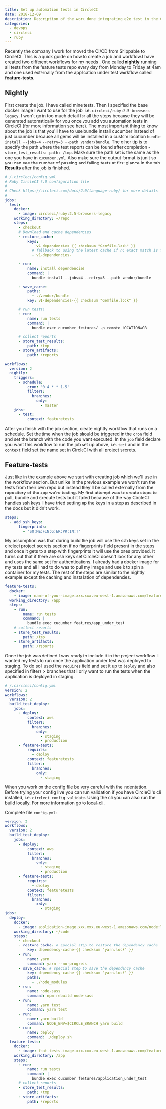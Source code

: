 ```yaml
---
title: Set up automation tests in CircleCI
date: 2018-12-09
description: Description of the work done integrating e2e test in the CircleCI CI/CD. Article contains also yaml file for each of the jobs discussed.
categories:
  - devops
  - circleci
  - ruby
---
```


Recently the company I work for moved the CI/CD from Shippable to CircleCI. This is a quick guide on how to create a job and workflow.I have created two different workflows for my needs . One called **nightly** running all tests from the feature tests repo every day from Monday to Friday at 4am and one used externally from the application under test workflow called **feature-tests**.

## Nightly

First create the job. I have called mine tests. Then I specified the base docker image I want to use for the job, i.e. `circleci/ruby:2.5-browsers-legacy`. I won't go in too much detail for all the steps because they will be generated automatically for you once you add you automation tests in CircleCI (for more information see [here](https://circleci.com/docs/2.0/project-build/#section=getting-started)). The most important thing to know about the job is that you'll have to use bundle install cucumber instead of just cucumber because all gems will be installed in a custom location `bundle install --jobs=4 --retry=3 --path vendor/bundle`. The other tip is to specify the path where the test reports can be found after completion - `store_test_results: path: /tmp`. Make sure the path set is the same as the one you have in `cucumber.yml`. Also make sure the output format is junit so you can see the number of passing and failing tests at first glance in the tab **Results** after the job is finished.

```yml
# /.circleci/config.yml
# Ruby CircleCI 2.0 configuration file
#
# Check https://circleci.com/docs/2.0/language-ruby/ for more details
#
jobs:
  test:
    docker:
      - image: circleci/ruby:2.5-browsers-legacy
    working_directory: ~/repo
    steps:
      - checkout
      # Download and cache dependencies
      - restore_cache:
          keys:
            - v1-dependencies-{{ checksum "Gemfile.lock" }}
            # fallback to using the latest cache if no exact match is found
            - v1-dependencies-

      - run:
          name: install dependencies
          command: |
            bundle install --jobs=4 --retry=3 --path vendor/bundle

      - save_cache:
          paths:
            - ./vendor/bundle
          key: v1-dependencies-{{ checksum "Gemfile.lock" }}

      # run tests!
      - run:
          name: run tests
          command: |
            bundle exec cucumber features/ -p remote LOCATION=GB

      # collect reports
      - store_test_results:
          path: /tmp
      - store_artifacts:
          path: /reports

workflows:
  version: 2
  nightly:
    triggers:
      - schedule:
          cron: '0 4 * * 1-5'
          filters:
            branches:
              only:
                - master
    jobs:
      - test:
          context: featuretests
```

After you finish with the job section, create nightly workflow that runs on a schedule. Set the time when the job should be triggered in the `cron` field and set the branch with the code you want executed. In the `job` field declare you want this workflow to run the job set up above, i.e. `test` and in the `context` field set the name set in CircleCI with all project secrets.

## Feature-tests

Just like in the example above we start with creating job which we'll use in the workflow section. But unlike in the previous example we won't run the tests from their own repo but instead they'll be called externally from the repository of the app we're testing. My first attempt was to create steps to pull, bundle and execute tests but it failed because of the way CircleCI handles ssh keys. I have tried setting up the keys in a step as described in the docs but it didn't work.

```yml
steps:
  - add_ssh_keys:
      fingerprints:
        - 'SO:ME:FIN:G:ER:PR:IN:T'
```

My assumption was that during build the job will use the ssh keys set in the circleci project secrets section if no fingerprints field present in the steps and once it gets to a step with fingerprints it will use the ones provided. It turns out that if there are ssh keys set CircleCI doesn't look for any other and uses the same set for authentications. I already had a docker image for my tests and all I had to do was to pull my image and use it to spin a container for my tests. The rest of the steps are similar to the nightly example except the caching and installation of dependencies.

```yml
feature-tests:
  docker:
    - image: name-of-your-image.xxx.xxx.eu-west-1.amazonaws.com/feature-tests:latest
  working_directory: /app
  steps:
    - run:
        name: run tests
        command: |
          bundle exec cucumber features/app_under_test
    # collect reports
    - store_test_results:
        path: /tmp
    - store_artifacts:
        path: /reports
```

Once the job was defined I was ready to include it in the project workflow. I wanted my tests to run once the application under test was deployed to staging. To do so I used the `requires` field and set it up to `deploy` and also specified in filters > branches that I only want to run the tests when the application is deployed in staging.

```yml
# /.circleci/config.yml
version: 2
workflows:
  version: 2
  build_test_deploy:
    jobs:
      - deploy:
          context: aws
          filters:
            branches:
              only:
                - staging
                - production
      - feature-tests:
          requires:
            - deploy
          context: featuretests
          filters:
            branches:
              only:
                - staging
```

When you work on the config file be very careful with the indentation. Before trying your config live you can run validation if you have CircleCI's cli installed, i.e. `circleci config validate`. Using the cli you can also run the build locally. For more information go to [local-cli](https://circleci.com/docs/2.0/local-cli/).

Complete file `config.yml`:

```yml
version: 2
workflows:
  version: 2
  build_test_deploy:
    jobs:
      - deploy:
          context: aws
          filters:
            branches:
              only:
                - staging
                - production
      - feature-tests:
          requires:
            - deploy
          context: featuretests
          filters:
            branches:
              only:
                - staging
jobs:
  deploy:
    docker:
      - image: application-image.xxx.xxx.eu-west-1.amazonaws.com/node:latest
    working_directory: ~/code
    steps:
      - checkout
      - restore_cache: # special step to restore the dependency cache
          key: dependency-cache-{{ checksum "yarn.lock" }}
      - run:
          name: yarn
          command: yarn --no-progress
      - save_cache: # special step to save the dependency cache
          key: dependency-cache-{{ checksum "yarn.lock" }}
          paths:
            - ./node_modules
      - run:
          name: node-sass
          command: npm rebuild node-sass
      - run:
          name: yarn test
          command: yarn test
      - run:
          name: yarn build
          command: NODE_ENV=$CIRCLE_BRANCH yarn build
      - run:
          name: deploy
          command: ./deploy.sh
  feature-tests:
    docker:
      - image: feat-tests-image.xxx.xxx.eu-west-1.amazonaws.com/feature-tests:latest
    working_directory: /app
    steps:
      - run:
          name: run tests
          command: |
            bundle exec cucumber features/application_under_test
      # collect reports
      - store_test_results:
          path: /tmp
      - store_artifacts:
          path: /reports
```
